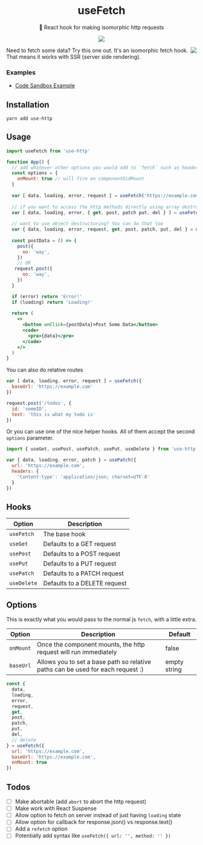 <h1 align="center">useFetch</h1>
<p align="center">🐶 React hook for making isomorphic http requests</p>
<p align="center">
    <a href="https://github.com/alex-cory/react-usefetch/pulls">
      <img src="https://camo.githubusercontent.com/d4e0f63e9613ee474a7dfdc23c240b9795712c96/68747470733a2f2f696d672e736869656c64732e696f2f62616467652f5052732d77656c636f6d652d627269676874677265656e2e737667" />
    </a>
</p>

<img align="right" src="https://media.giphy.com/media/fAFg3xESCJyw/giphy.gif" />
Need to fetch some data? Try this one out. It's an isomorphic fetch hook. That means it works with SSR (server side rendering).

### Examples
- <a target="_blank" rel="noopener noreferrer" href='https://codesandbox.io/embed/km04k9k9x5'>Code Sandbox Example</a>


Installation
------------

```shell
yarn add use-http
```

Usage
-----

```jsx 
import useFetch from 'use-http'

function App() {
  // add whatever other options you would add to `fetch` such as headers
  const options = {
    onMount: true // will fire on componentDidMount
  }
  
  var [ data, loading, error, request ] = useFetch('https://example.com', options)
  
  // if you want to access the http methods directly using array destructuring, just do
  var [ data, loading, error, { get, post, patch put, del } ] = useFetch('https://example.com', options)
  
  // want to use object destructuring? You can do that too
  var { data, loading, error, request, get, post, patch, put, del } = useFetch('https://example.com')
  
  const postData = () => {
    post({
      no: 'way',
    })
    // OR
   request.post({
      no: 'way',
    })
  }

  if (error) return 'Error!'
  if (loading) return 'Loading!'
  
  return (
    <>
      <button onClick={postData}>Post Some Data</button>
      <code>
        <pre>{data}</pre>
      </code>
    </>
  )
}
```
You can also do relative routes
```jsx
var [ data, loading, error, request ] = useFetch({
  baseUrl: 'https://example.com'
})

request.post('/todos', {
  id: 'someID',
  text: 'this is what my todo is'
})
```
Or you can use one of the nice helper hooks. All of them accept the second `options` parameter.

```jsx
import { useGet, usePost, usePatch, usePut, useDelete } from 'use-http'

var { data, loading, error, patch } = usePatch({
  url: 'https://example.com',
  headers: {
    'Content-type': 'application/json; charset=UTF-8'
  }
})
```

Hooks
----
| Option                | Description                                                                              |
| --------------------- | ---------------------------------------------------------------------------------------- |
| `useFetch` | The base hook |
| `useGet` | Defaults to a GET request |
| `usePost` | Defaults to a POST request |
| `usePut` | Defaults to a PUT request |
| `usePatch` | Defaults to a PATCH request |
| `useDelete` | Defaults to a DELETE request |

Options
-----

This is exactly what you would pass to the normal js `fetch`, with a little extra.

| Option                | Description                                                               |  Default     |
| --------------------- | --------------------------------------------------------------------------|------------- |
| `onMount` | Once the component mounts, the http request will run immediately | false |
| `baseUrl` | Allows you to set a base path so relative paths can be used for each request :)       | empty string |

```jsx
const {
  data,
  loading,
  error,
  request,
  get,
  post,
  patch,
  put,
  del,
  // delete
} = useFetch({
  url: 'https://example.com',
  baseUrl: 'https://example.com',
  onMount: true
})
```

Todos
------
 - [ ] Make abortable (add `abort` to abort the http request)
 - [ ] Make work with React Suspense
 - [ ] Allow option to fetch on server instead of just having `loading` state
 - [ ] Allow option for callback for response.json() vs response.text()
 - [ ] Add a `refetch` option
 - [ ] Potentially add syntax like `useFetch({ url: '', method: '' })`
